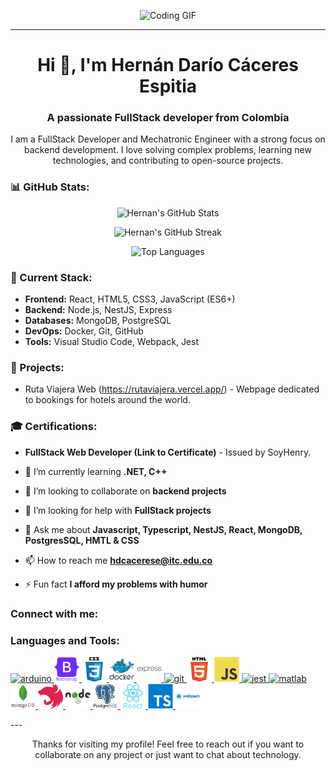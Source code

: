 <p align="center">
  <img src="https://media.giphy.com/media/qgQUggAC3Pfv687qPC/giphy.gif" width="200" alt="Coding GIF">
</p>

---

<h1 align="center">Hi 👋, I'm Hernán Darío Cáceres Espitia</h1>
<h3 align="center">A passionate FullStack developer from Colombia</h3>

<p align="center">
  I am a FullStack Developer and Mechatronic Engineer with a strong focus on backend development. I love solving complex problems, learning new technologies, and contributing to open-source projects.
</p>

### 📊 GitHub Stats:
<p align="center">
  <img src="https://github-readme-stats.vercel.app/api?username=HernanCaceresEspitia&show_icons=true&theme=radical" alt="Hernan's GitHub Stats">
</p>

<p align="center">
  <img src="https://github-readme-streak-stats.herokuapp.com/?user=HernanCaceresEspitia&theme=radical" alt="Hernan's GitHub Streak">
</p>

<p align="center">
  <img src="https://github-readme-stats.vercel.app/api/top-langs/?username=HernanCaceresEspitia&layout=compact&theme=radical" alt="Top Languages">
</p>


### 🔧 Current Stack:
- **Frontend:** React, HTML5, CSS3, JavaScript (ES6+)
- **Backend:** Node.js, NestJS, Express
- **Databases:** MongoDB, PostgreSQL
- **DevOps:** Docker, Git, GitHub
- **Tools:** Visual Studio Code, Webpack, Jest

### 📂 Projects:
- Ruta Viajera Web (https://rutaviajera.vercel.app/) - Webpage dedicated to bookings for hotels around the world.

### 🎓 Certifications:
- **FullStack Web Developer (Link to Certificate)** - Issued by SoyHenry.

- 🌱 I’m currently learning **.NET, C++**

- 👯 I’m looking to collaborate on **backend projects**

- 🤝 I’m looking for help with **FullStack projects**

- 💬 Ask me about **Javascript, Typescript, NestJS, React, MongoDB, PostgresSQL, HMTL & CSS**

- 📫 How to reach me **hdcacerese@itc.edu.co**

- ⚡ Fun fact **I afford my problems with humor**

<h3 align="left">Connect with me:</h3>
<p align="left">
</p>

<h3 align="left">Languages and Tools:</h3>
<p align="left"> <a href="https://www.arduino.cc/" target="_blank" rel="noreferrer"> <img src="https://cdn.worldvectorlogo.com/logos/arduino-1.svg" alt="arduino" width="40" height="40"/> </a> <a href="https://getbootstrap.com" target="_blank" rel="noreferrer"> <img src="https://raw.githubusercontent.com/devicons/devicon/master/icons/bootstrap/bootstrap-plain-wordmark.svg" alt="bootstrap" width="40" height="40"/> </a> <a href="https://www.w3schools.com/css/" target="_blank" rel="noreferrer"> <img src="https://raw.githubusercontent.com/devicons/devicon/master/icons/css3/css3-original-wordmark.svg" alt="css3" width="40" height="40"/> </a> <a href="https://www.docker.com/" target="_blank" rel="noreferrer"> <img src="https://raw.githubusercontent.com/devicons/devicon/master/icons/docker/docker-original-wordmark.svg" alt="docker" width="40" height="40"/> </a> <a href="https://expressjs.com" target="_blank" rel="noreferrer"> <img src="https://raw.githubusercontent.com/devicons/devicon/master/icons/express/express-original-wordmark.svg" alt="express" width="40" height="40"/> </a> <a href="https://git-scm.com/" target="_blank" rel="noreferrer"> <img src="https://www.vectorlogo.zone/logos/git-scm/git-scm-icon.svg" alt="git" width="40" height="40"/> </a> <a href="https://www.w3.org/html/" target="_blank" rel="noreferrer"> <img src="https://raw.githubusercontent.com/devicons/devicon/master/icons/html5/html5-original-wordmark.svg" alt="html5" width="40" height="40"/> </a> <a href="https://developer.mozilla.org/en-US/docs/Web/JavaScript" target="_blank" rel="noreferrer"> <img src="https://raw.githubusercontent.com/devicons/devicon/master/icons/javascript/javascript-original.svg" alt="javascript" width="40" height="40"/> </a> <a href="https://jestjs.io" target="_blank" rel="noreferrer"> <img src="https://www.vectorlogo.zone/logos/jestjsio/jestjsio-icon.svg" alt="jest" width="40" height="40"/> </a> <a href="https://www.mathworks.com/" target="_blank" rel="noreferrer"> <img src="https://upload.wikimedia.org/wikipedia/commons/2/21/Matlab_Logo.png" alt="matlab" width="40" height="40"/> </a> <a href="https://www.mongodb.com/" target="_blank" rel="noreferrer"> <img src="https://raw.githubusercontent.com/devicons/devicon/master/icons/mongodb/mongodb-original-wordmark.svg" alt="mongodb" width="40" height="40"/> </a> <a href="https://nestjs.com/" target="_blank" rel="noreferrer"> <img src="https://raw.githubusercontent.com/devicons/devicon/master/icons/nestjs/nestjs-plain.svg" alt="nestjs" width="40" height="40"/> </a> <a href="https://nodejs.org" target="_blank" rel="noreferrer"> <img src="https://raw.githubusercontent.com/devicons/devicon/master/icons/nodejs/nodejs-original-wordmark.svg" alt="nodejs" width="40" height="40"/> </a> <a href="https://www.postgresql.org" target="_blank" rel="noreferrer"> <img src="https://raw.githubusercontent.com/devicons/devicon/master/icons/postgresql/postgresql-original-wordmark.svg" alt="postgresql" width="40" height="40"/> </a> <a href="https://reactjs.org/" target="_blank" rel="noreferrer"> <img src="https://raw.githubusercontent.com/devicons/devicon/master/icons/react/react-original-wordmark.svg" alt="react" width="40" height="40"/> </a> <a href="https://www.typescriptlang.org/" target="_blank" rel="noreferrer"> <img src="https://raw.githubusercontent.com/devicons/devicon/master/icons/typescript/typescript-original.svg" alt="typescript" width="40" height="40"/> </a> <a href="https://webpack.js.org" target="_blank" rel="noreferrer"> <img src="https://raw.githubusercontent.com/devicons/devicon/d00d0969292a6569d45b06d3f350f463a0107b0d/icons/webpack/webpack-original-wordmark.svg" alt="webpack" width="40" height="40"/> </a> </p>
---

<p align="center">
  Thanks for visiting my profile! Feel free to reach out if you want to collaborate on any project or just want to chat about technology.
</p>


